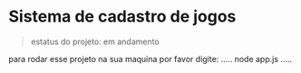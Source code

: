 # Sistema de cadastro de jogos
> estatus do projeto: em andamento

para rodar esse projeto na sua maquina por favor digite:
.....
node app.js
.....
